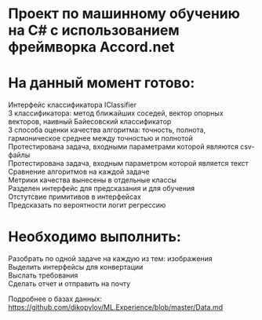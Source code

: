 # Проект по машинному обучению на С# с использованием фреймворка Accord.net
# На данный момент готово:
   Интерфейс классификатора IClassifier   
   3 классификатора: метод ближайших соседей, вектор опорных векторов, наивный Байесовский классификатор   
   3 способа оценки качества алгоритма: точность, полнота, гармоническое среднее между точностью и полнотой   
   Протестирована задача, входными параметрами которой являются csv-файлы   
   Протестирована задача, входным параметром которой является текст   
   Сравнение алгоритмов на каждой задаче   
   Метрики качества вынесены в отдельные классы   
   Разделен интерфейс для предсказания и для обучения   
   Отстутсвие примитивов в интерфейсах   
   Предсказать по вероятности логит регрессию   
  
# Необходимо выполнить:
   Разобрать по одной задаче на каждую из тем: изображения       
   Выделить интерфейсы для конвертации        
   Выслать требования	      
   Сделать отчет и отправить на почту  

Подробнее о базах данных: https://github.com/dikopylov/ML.Experience/blob/master/Data.md
